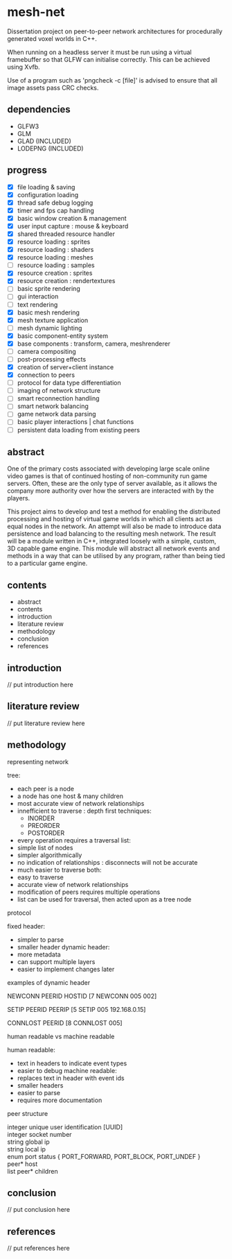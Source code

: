 # mesh-net

Dissertation project on peer-to-peer network architectures for procedurally generated voxel worlds in C++.

When running on a headless server it must be run using a virtual framebuffer so that GLFW can initialise correctly.
This can be achieved using Xvfb.

Use of a program such as 'pngcheck -c [file]' is advised to ensure that all image assets pass CRC checks.

## dependencies

- GLFW3
- GLM
- GLAD (INCLUDED)
- LODEPNG (INCLUDED)

## progress

- [x] file loading & saving
- [x] configuration loading
- [x] thread safe debug logging
- [x] timer and fps cap handling
- [x] basic window creation & management
- [x] user input capture : mouse & keyboard
- [x] shared threaded resource handler
- [x] resource loading : sprites
- [x] resource loading : shaders
- [x] resource loading : meshes
- [ ] resource loading : samples
- [x] resource creation : sprites
- [x] resource creation : rendertextures
- [ ] basic sprite rendering
- [ ] gui interaction
- [ ] text rendering
- [x] basic mesh rendering
- [x] mesh texture application
- [ ] mesh dynamic lighting
- [x] basic component-entity system
- [x] base components : transform, camera, meshrenderer
- [ ] camera compositing
- [ ] post-processing effects
- [x] creation of server+client instance
- [x] connection to peers
- [ ] protocol for data type differentiation
- [ ] imaging of network structure
- [ ] smart reconnection handling
- [ ] smart network balancing
- [ ] game network data parsing
- [ ] basic player interactions | chat functions
- [ ] persistent data loading from existing peers

## abstract

One of the primary costs associated with developing large scale online video games is that of continued hosting of non-community run game servers. Often, these are the only type of server available, as it allows the company more authority over how the servers are interacted with by the players.

This project aims to develop and test a method for enabling the distributed processing and hosting of virtual game worlds in which all clients act as equal nodes in the network. An attempt will also be made to introduce data persistence and load balancing to the resulting mesh network. The result will be a module written in C++, integrated loosely with a simple, custom, 3D capable game engine. This module will abstract all network events and methods in a way that can be utilised by any program, rather than being tied to a particular game engine.

## contents

- abstract
- contents
- introduction
- literature review
- methodology
- conclusion
- references 

## introduction

// put introduction here

## literature review

// put literature review here

## methodology

representing network

tree: 
- each peer is a node
- a node has one host & many children
- most accurate view of network relationships
- innefficient to traverse : depth first techniques:
  - INORDER
  - PREORDER
  - POSTORDER
- every operation requires a traversal
list: 
- simple list of nodes
- simpler algorithmically
- no indication of relationships : disconnects will not be accurate
- much easier to traverse
both: 
- easy to traverse
- accurate view of network relationships
- modification of peers requires multiple operations
- list can be used for traversal, then acted upon as a tree node

protocol

fixed header:
- simpler to parse
- smaller header
dynamic header:
- more metadata
- can support multiple layers
- easier to implement changes later

examples of dynamic header

NEWCONN PEERID HOSTID
[7 NEWCONN 005 002]

SETIP PEERID PEERIP
[5 SETIP 005 192.168.0.15]

CONNLOST PEERID
[8 CONNLOST 005]

human readable vs machine readable

human readable:
- text in headers to indicate event types
- easier to debug
machine readable:
- replaces text in header with event ids
- smaller headers
- easier to parse
- requires more documentation

peer structure

integer unique user identification [UUID]  
integer socket number  
string global ip  
string local ip  
enum port status { PORT_FORWARD, PORT_BLOCK, PORT_UNDEF }  
peer* host  
list peer* children  

## conclusion

// put conclusion here

## references

// put references here
